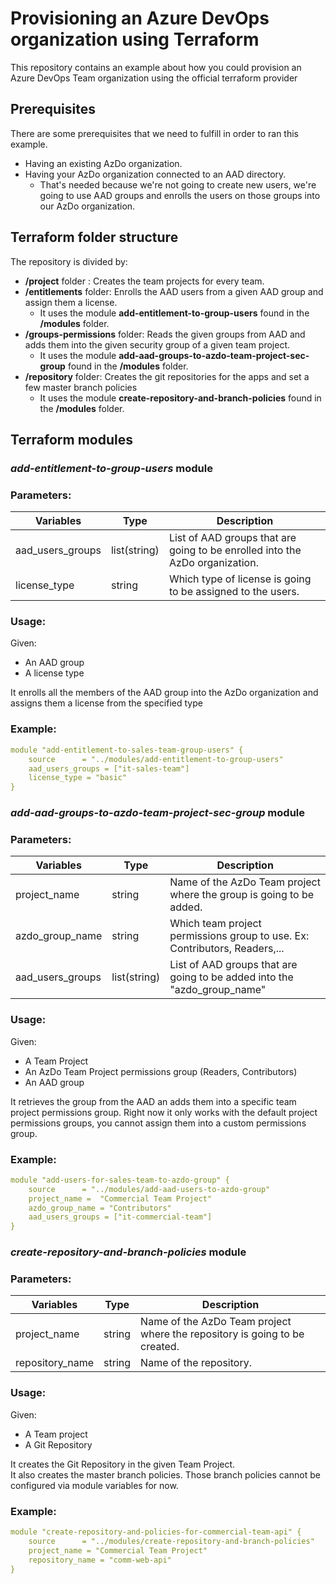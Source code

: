 # Provisioning an Azure DevOps organization using Terraform

This repository contains an example about how you could provision an Azure DevOps Team organization using the official terraform provider   

## Prerequisites
There are some prerequisites that we need to fulfill in order to ran this example.
- Having an existing AzDo organization.
- Having your AzDo organization connected to an AAD directory.
  - That's needed because we're not going to create new users, we're going to use AAD groups and enrolls the users on those groups into our AzDo organization.


## Terraform folder structure

The repository is divided by:
- **/project** folder : Creates the team projects for every team.
- **/entitlements** folder: Enrolls the AAD users from a given AAD group and assign them a license.
  - It uses the module **add-entitlement-to-group-users** found in the **/modules** folder.
- **/groups-permissions** folder: Reads the given groups from AAD and adds them into the given security group of a given team project.
  - It uses the module **add-aad-groups-to-azdo-team-project-sec-group** found in the **/modules** folder.
- **/repository** folder: Creates the git repositories for the apps and set a few master branch policies
  - It uses the module **create-repository-and-branch-policies** found in the **/modules** folder.


## Terraform modules 


### _add-entitlement-to-group-users_ module

### Parameters:

| **Variables**    | **Type**     | **Description**                                                             |
|------------------|--------------|-----------------------------------------------------------------------------|
| aad_users_groups | list(string) | List of AAD groups that are going to be enrolled into the AzDo organization.|
| license_type     | string       | Which type of license is going to be assigned to the users.                 |

### Usage:

Given:
- An AAD group
- A license type

It enrolls all the members of the AAD group into the AzDo organization and assigns them a license from the specified type

### Example: 

```yaml
module "add-entitlement-to-sales-team-group-users" {
    source      = "../modules/add-entitlement-to-group-users"
    aad_users_groups = ["it-sales-team"]
    license_type = "basic"
}
```

### _add-aad-groups-to-azdo-team-project-sec-group_ module

### Parameters:

| **Variables**    | **Type**     | **Description**                                                             |
|------------------|--------------|-----------------------------------------------------------------------------|
| project_name     | string       | Name of the AzDo Team project where the group is going to be added.         |
| azdo_group_name  | string       | Which team project permissions group to use.  Ex: Contributors, Readers,... |
| aad_users_groups | list(string) | List of AAD groups that are going to be added into the "azdo_group_name"    |

### Usage:

Given:
- A Team Project
- An AzDo Team Project permissions group (Readers, Contributors)
- An AAD group

It retrieves the group from the AAD an adds them into a specific team project permissions group.
Right now it only works with the default project permissions groups, you cannot assign them into a custom permissions group.

### Example: 

```yaml
module "add-users-for-sales-team-to-azdo-group" {
    source      = "../modules/add-aad-users-to-azdo-group"
    project_name =  "Commercial Team Project"
    azdo_group_name = "Contributors"
    aad_users_groups = ["it-commercial-team"]
}
```

### _create-repository-and-branch-policies_ module

### Parameters:

| **Variables**    | **Type**     | **Description**                                                             |
|------------------|--------------|-----------------------------------------------------------------------------|
| project_name     | string       | Name of the AzDo Team project where the repository is going to be created.  |
| repository_name  | string       | Name of the repository.                                                     |

### Usage:

Given:
- A Team project
- A Git Repository

It creates the Git Repository in the given Team Project.   
It also creates the master branch policies. Those branch policies cannot be configured via module variables for now.

### Example: 

```yaml
module "create-repository-and-policies-for-commercial-team-api" {
    source      = "../modules/create-repository-and-branch-policies"
    project_name = "Commercial Team Project"
    repository_name = "comm-web-api"
}
```

